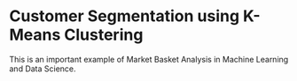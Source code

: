 # Customer Segmentation using K-Means Clustering
 This is an important example of Market Basket Analysis in Machine Learning and Data Science.
